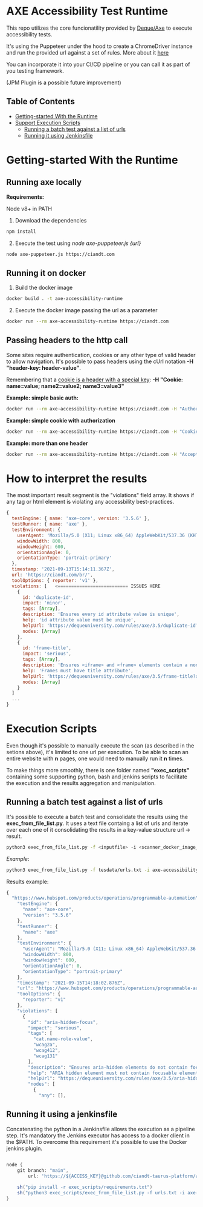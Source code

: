 # AXE Accessibility Test Runtime

This repo utilizes the core funcionatility provided by [Deque/Axe](https://github.com/dequelabs/axe-core) to execute accessibility tests.

It's using the Puppeteer under the hood to create a ChromeDriver instance and run the provided url against a set of rules. More about it [here](https://github.com/dequelabs/axe-core/tree/develop/doc/examples/puppeteer)

You can incorporate it into your CI/CD pipeline or you can call it as part of you testing framework.

(JPM Plugin is a possible future improvement)

## Table of Contents  

<!--ts-->
- [Getting-started With the Runtime](#getting-started-with-the-runtime)
- [Support Execution Scripts](#support-execution-scripts)
  - [Running a batch test against a list of urls](#running-a-batch-test-against-a-list-of-urls)
  - [Running it using Jenkinsfile](#running-it-using-a-jenkinsfile)

<!--te-->

# Getting-started With the Runtime

## Running axe locally

**Requirements:**

Node v8+ in PATH


1. Download the dependencies

```bash
npm install
```

2. Execute the test using *node axe-puppeteer.js {url}*

```bash
node axe-puppeteer.js https://ciandt.com
```

## Running it on docker

1. Build the docker image

```bash
docker build . -t axe-accessibility-runtime
```

2. Execute the docker image passing the url as a parameter

```bash
docker run --rm axe-accessibility-runtime https://ciandt.com
```

## Passing headers to the http call

Some sites require authentication, cookies or any other type of valid header to allow navigation.
It's possible to pass headers using the cUrl notation **-H "header-key: header-value"**.

Remembering that a [cookie is a header with a special key](https://developer.mozilla.org/en-US/docs/Web/HTTP/Headers/Cookie): **-H "Cookie: name=value; name2=value2; name3=value3"**

**Example: simple basic auth:**

```bash
docker run --rm axe-accessibility-runtime https://ciandt.com -H "Authorization: Basic 123"
```

**Example: simple cookie with authorization**

```bash
docker run --rm axe-accessibility-runtime https://ciandt.com -H "Cookie: jSessionId=123;
```

**Example: more than one header**

```bash
docker run --rm axe-accessibility-runtime https://ciandt.com -H "Accept: application/xml" -H "Cookie: jSessionId=123;
```

# How to interpret the results

The most important result segment is the "violations" field array. It shows if any tag or html element is violating any accessbility best-practices.

```javascript
{
  testEngine: { name: 'axe-core', version: '3.5.6' },
  testRunner: { name: 'axe' },
  testEnvironment: {
    userAgent: 'Mozilla/5.0 (X11; Linux x86_64) AppleWebKit/537.36 (KHTML, like Gecko) HeadlessChrome/78.0.3882.0 Safari/537.36',
    windowWidth: 800,
    windowHeight: 600,
    orientationAngle: 0,
    orientationType: 'portrait-primary'
  },
  timestamp: '2021-09-13T15:14:11.367Z',
  url: 'https://ciandt.com/br/',
  toolOptions: { reporter: 'v1' },
  violations: [   <========================== ISSUES HERE
    {
      id: 'duplicate-id',
      impact: 'minor',
      tags: [Array],
      description: 'Ensures every id attribute value is unique',
      help: 'id attribute value must be unique',
      helpUrl: 'https://dequeuniversity.com/rules/axe/3.5/duplicate-id?application=axeAPI',
      nodes: [Array]
    },
    {
      id: 'frame-title',
      impact: 'serious',
      tags: [Array],
      description: 'Ensures <iframe> and <frame> elements contain a non-empty title attribute',
      help: 'Frames must have title attribute',
      helpUrl: 'https://dequeuniversity.com/rules/axe/3.5/frame-title?application=axeAPI',
      nodes: [Array]
    }
  ]
  ...
}

```

# Execution Scripts

Even though it's possible to manually execute the scan (as described in the setions above), it's limited to one url per execution. To be able to scan an entire website with **n** pages, one would need to manually run it **n** times.

To make things more smoothly, there is one folder named **"exec_scripts"** containing some supporting python, bash and jenkins scripts to facilitate the execution and the results aggregation and manipulation.

## Running a batch test against a list of urls

It's possible to execute a batch test and consolidate the results using the **exec_from_file_list.py**. It uses a text file containg a list of urls and iterate over each one of it consolidating the results in a key-value structure url -> result.

```bash
python3 exec_from_file_list.py -f <inputfile> -i <scanner_docker_image_name>
```

*Example*:
```bash
python3 exec_from_file_list.py -f tesdata/urls.txt -i axe-accessibility-runtime
```

Results example:

```javascript
{
  "https://www.hubspot.com/products/operations/programmable-automation": {
    "testEngine": {
      "name": "axe-core",
      "version": "3.5.6"
    },
    "testRunner": {
      "name": "axe"
    },
    "testEnvironment": {
      "userAgent": "Mozilla/5.0 (X11; Linux x86_64) AppleWebKit/537.36 (KHTML, like Gecko) HeadlessChrome/78.0.3882.0 Safari/537.36",
      "windowWidth": 800,
      "windowHeight": 600,
      "orientationAngle": 0,
      "orientationType": "portrait-primary"
    },
    "timestamp": "2021-09-15T14:18:02.876Z",
    "url": "https://www.hubspot.com/products/operations/programmable-automation",
    "toolOptions": {
      "reporter": "v1"
    },
    "violations": [
      {
        "id": "aria-hidden-focus",
        "impact": "serious",
        "tags": [
          "cat.name-role-value",
          "wcag2a",
          "wcag412",
          "wcag131"
        ],
        "description": "Ensures aria-hidden elements do not contain focusable elements",
        "help": "ARIA hidden element must not contain focusable elements",
        "helpUrl": "https://dequeuniversity.com/rules/axe/3.5/aria-hidden-focus?application=axeAPI",
        "nodes": [
          {
            "any": [],


```


## Running it using a jenkinsfile

Concatenating the python in a Jenkinsfile allows the execution as a pipeline step.
It's mandatory the Jenkins executor has access to a docker client in the $PATH. To overcome this requirement it's possible to use the Docker jenkins plugin.

```groovy

node {
    git branch: "main", 
        url: 'https://${ACCESS_KEY}@github.com/ciandt-taurus-platform/axe-accessibility-runtime'
   
    sh("pip install -r exec_scripts/requirements.txt")
    sh("python3 exec_scripts/exec_from_file_list.py -f urls.txt -i axe-accessibility-runtime")
}

```